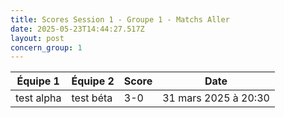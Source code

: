 ```yaml
---
title: Scores Session 1 - Groupe 1 - Matchs Aller
date: 2025-05-23T14:44:27.517Z
layout: post
concern_group: 1
---
```




| Équipe 1 | Équipe 2 | Score | Date |
|----------|----------|-------|------|
| test alpha | test béta | 3-0 | 31 mars 2025 à 20:30 |
